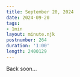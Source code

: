 ```yaml
---
title: September 20, 2024
date: 2024-09-20
tags:
- 1min
layout: minute.njk
postnumber: 264
duration: '1:00'
length: 2400129
---
```

Back soon...